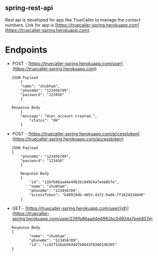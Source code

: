 ## spring-rest-api
Rest api is developed for app like TrueCaller to manage the contact numbers. Link for app is [https://truecaller-spring.herokuapp.com](https://truecaller-spring.herokuapp.com).
# Endpoints
 * POST - [https://truecaller-spring.herokuapp.com/user](https://truecaller-spring.herokuapp.com)
 ```
 	JSON Payload
     	{
		"name": "shubham",
	  	"phoneNo": "123456789",
	  	"password": "123456"
     	}
  
  	Response Body
     	{
 		"message": "User account created.",
    		"status": "OK"
     	}
 ```
 * POST - [https://truecaller-spring.herokuapp.com/accesstoken](https://truecaller-spring.herokuapp.com/accesstoken)
 ```
 	JSON Payload
	{
		"phoneNo": "123456789",
		"password": "123456"
    	}
 
    	Response Body
    	{
    		"id": "226fb86aad4e4982bc04924a7eeb857e",
    		"name": "shubham",
    		"phoneNo": "123456789",
    		"accessToken": "b49910db-4053-41f2-9a66-ff102d33d840"
    	}
 ```
 * GET - [https://truecaller-spring.herokuapp.com/user/{id}](https://truecaller-spring.herokuapp.com/user/226fb86aad4e4982bc04924a7eeb857e)
 ```
 	Response Body
	{
    		"name": "shubham",
    		"phoneNo": "123456789",
    		"id": "cc82f526ab5644d7b0843f03801d6285"
	}
 ```
 
 	
